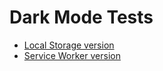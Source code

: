 # Dark Mode Tests

- [Local Storage version](https://qgustavor.github.io/darkmode-tests/localstorage)
- [Service Worker version](https://qgustavor.github.io/darkmode-tests/serviceworker)
